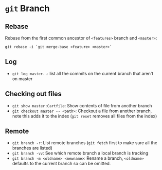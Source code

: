 # `git` Branch

## Rebase

Rebase from the first common ancestor of `<features>` branch and `<master>`:

```
git rebase -i `git merge-base <feature> <master>`
```

## Log

- `git log master..`: list all the commits on the current branch that aren't on master

## Checking out files

- `git show master:Cartfile`: Show contents of file from another branch
- `git checkout master -- <path>`: Checkout a file from another branch, note this adds it to the index (`git reset` removes all files from the index)

## Remote

- `git branch -r`: List remote branches (`git fetch` first to make sure all the branches are listed)
- `git branch -vv`: See which remote branch a local branch is tracking
- `git branch -m <oldname> <newname>`: Rename a branch, `<oldname>` defaults to the current branch so can be omitted.
